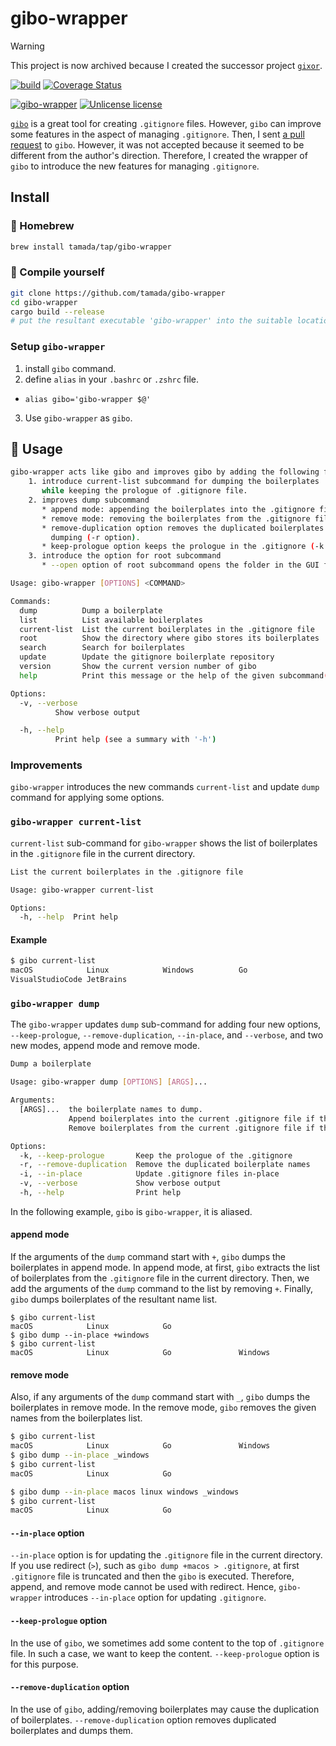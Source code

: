 # gibo-wrapper

> [!WARNING]
> This project is now archived because I created the successor project [`gixor`](https://github.com/tamada/gixor).

[![build](https://github.com/tamada/gibo-wrapper/actions/workflows/build.yaml/badge.svg)](https://github.com/tamada/gibo-wrapper/actions/workflows/build.yaml)
[![Coverage Status](https://coveralls.io/repos/github/tamada/gibo-wrapper/badge.svg?branch=main)](https://coveralls.io/github/tamada/gibo-wrapper?branch=main)

[![gibo-wrapper](https://img.shields.io/badge/gibo--wrapper-v0.9.0-blue)](https://github.com/tamada/gibo-wrapper/releases/tag/v0.9.0)
[![Unlicense license](http://img.shields.io/badge/license-Unlicense-blue.svg?style=flat)](LICENSE)

[`gibo`](https://github.com/simonwhitaker/gibo) is a great tool for creating `.gitignore` files.
However, `gibo` can improve some features in the aspect of managing `.gitignore`.
Then, I sent [a pull request](https://github.com/simonwhitaker/gibo/pull/61) to `gibo`. However, it was not accepted because it seemed to be different from the author's direction.
Therefore, I created the wrapper of `gibo` to introduce the new features for managing `.gitignore`.

## Install

### :beer: Homebrew

```sh
brew install tamada/tap/gibo-wrapper
```

### :muscle: Compile yourself

```sh
git clone https://github.com/tamada/gibo-wrapper
cd gibo-wrapper
cargo build --release
# put the resultant executable 'gibo-wrapper' into the suitable location.
```

### Setup `gibo-wrapper`

1. install `gibo` command.
2. define `alias` in your `.bashrc` or `.zshrc` file.
  * `alias gibo='gibo-wrapper $@'`
3. Use `gibo-wrapper` as `gibo`.

## :runner: Usage


```sh
gibo-wrapper acts like gibo and improves gibo by adding the following features.
    1. introduce current-list subcommand for dumping the boilerplates 
       while keeping the prologue of .gitignore file.
    2. improves dump subcommand
       * append mode: appending the boilerplates into the .gitignore file.
       * remove mode: removing the boilerplates from the .gitignore file.
       * remove-duplication option removes the duplicated boilerplates names by 
         dumping (-r option).
       * keep-prologue option keeps the prologue in the .gitignore (-k option).
    3. introduce the option for root subcommand
       * --open option of root subcommand opens the folder in the GUI file manager.

Usage: gibo-wrapper [OPTIONS] <COMMAND>

Commands:
  dump          Dump a boilerplate
  list          List available boilerplates
  current-list  List the current boilerplates in the .gitignore file
  root          Show the directory where gibo stores its boilerplates
  search        Search for boilerplates
  update        Update the gitignore boilerplate repository
  version       Show the current version number of gibo
  help          Print this message or the help of the given subcommand(s)

Options:
  -v, --verbose
          Show verbose output

  -h, --help
          Print help (see a summary with '-h')
```

### Improvements

`gibo-wrapper` introduces the new commands `current-list` and update `dump` command for applying some options.

### `gibo-wrapper current-list`

`current-list` sub-command for `gibo-wrapper` shows the list of boilerplates in the `.gitignore` file in the current directory.

```sh
List the current boilerplates in the .gitignore file

Usage: gibo-wrapper current-list

Options:
  -h, --help  Print help
```

#### Example

```bash
$ gibo current-list
macOS            Linux            Windows          Go
VisualStudioCode JetBrains
```

### `gibo-wrapper dump`

The `gibo-wrapper` updates `dump` sub-command for adding four new options, `--keep-prologue`, `--remove-duplication`, `--in-place`, and `--verbose`, and two new modes, append mode and remove mode.

```sh
Dump a boilerplate

Usage: gibo-wrapper dump [OPTIONS] [ARGS]...

Arguments:
  [ARGS]...  the boilerplate names to dump.
             Append boilerplates into the current .gitignore file if the name starts with `+`.
             Remove boilerplates from the current .gitignore file if the name starts with `_`.

Options:
  -k, --keep-prologue       Keep the prologue of the .gitignore
  -r, --remove-duplication  Remove the duplicated boilerplate names
  -i, --in-place            Update .gitignore files in-place
  -v, --verbose             Show verbose output
  -h, --help                Print help
```

In the following example, `gibo` is `gibo-wrapper`, it is aliased.

#### append mode

If the arguments of the `dump` command start with `+`, `gibo` dumps the boilerplates in append mode.
In append mode, at first, `gibo` extracts the list of boilerplates from the `.gitignore` file in the current directory.
Then, we add the arguments of the `dump` command to the list by removing `+`.
Finally, `gibo` dumps boilerplates of the resultant name list.

```
$ gibo current-list
macOS            Linux            Go
$ gibo dump --in-place +windows 
$ gibo current-list
macOS            Linux            Go               Windows
```

#### remove mode

Also, if any arguments of the `dump` command start with `_`, `gibo` dumps the boilerplates in remove mode.
In the remove mode, `gibo` removes the given names from the boilerplates list.

```bash
$ gibo current-list
macOS            Linux            Go               Windows
$ gibo dump --in-place _windows
$ gibo current-list
macOS            Linux            Go
```

```bash
$ gibo dump --in-place macos linux windows _windows
$ gibo current-list
macOS            Linux            Go
```

#### `--in-place` option

`--in-place` option is for updating the `.gitignore` file in the current directory.
If you use redirect (`>`), such as `gibo dump +macos > .gitignore`, at first `.gitignore` file is truncated and then the `gibo` is executed.
Therefore, append, and remove mode cannot be used with redirect.
Hence, `gibo-wrapper` introduces `--in-place` option for updating `.gitignore`.

#### `--keep-prologue` option

In the use of `gibo`, we sometimes add some content to the top of `.gitignore` file.
In such a case, we want to keep the content.
`--keep-prologue` option is for this purpose.

#### `--remove-duplication` option

In the use of `gibo`, adding/removing boilerplates may cause the duplication of boilerplates.
`--remove-duplication` option removes duplicated boilerplates and dumps them.
